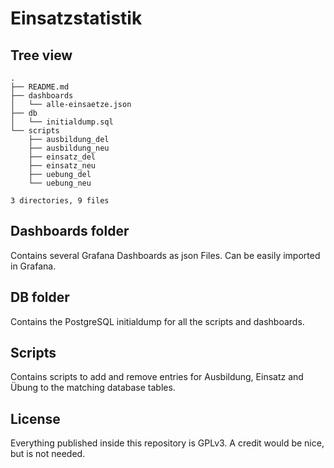 # Einsatzstatistik

## Tree view
```
.
├── README.md
├── dashboards
│   └── alle-einsaetze.json
├── db
│   └── initialdump.sql
└── scripts
    ├── ausbildung_del
    ├── ausbildung_neu
    ├── einsatz_del
    ├── einsatz_neu
    ├── uebung_del
    └── uebung_neu

3 directories, 9 files
```

## Dashboards folder
Contains several Grafana Dashboards as json Files. Can be easily imported in Grafana.

## DB folder
Contains the PostgreSQL initialdump for all the scripts and dashboards.

## Scripts
Contains scripts to add and remove entries for Ausbildung, Einsatz and Übung to the matching database tables.

## License
Everything published inside this repository is GPLv3. A credit would be nice, but is not needed.